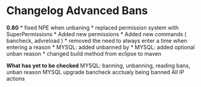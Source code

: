 # Changelog Advanced Bans

**0.80**
	* fixed NPE when unbaning
	* replaced permission system with SuperPermissions
	* Added new permissions
	* Added new commands ( bancheck, advreload )
	* removed the need to always enter a time when entering a reason
	* MYSQL: added unbanned by
	* MYSQL: added optional unban reason
	* changed build method from eclipse to maven


**What has yet to be checked**
	MYSQL: banning, unbanning, reading bans, unban reason
	MYSQL upgrade
	bancheck
	acctualy being banned
	All IP actions
